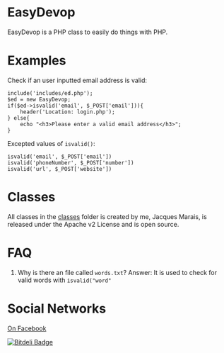 EasyDevop
=========

EasyDevop is a PHP class to easily do things with PHP.


Examples
========

Check if an user inputted email address is valid:

    include('includes/ed.php');
    $ed = new EasyDevop;
    if($ed->isvalid('email', $_POST['email'])){
        header('Location: login.php');
    } else{
        echo "<h3>Please enter a valid email address</h3>";
    }

Excepted values of `isvalid()`:

    isvalid('email', $_POST['email'])
    isvalid('phoneNumber', $_POST['number'])
    isvalid('url', $_POST['website'])

Classes
=======

All classes in the [classes](https://github.com/JacquesMarais/ED/tree/master/classes) folder is created by me, Jacques Marais, is released under the Apache v2 License and is open source.

FAQ
===

1. Why is there an file called `words.txt`?  Answer: It is used to check for valid words with `isvalid("word"`

Social Networks
===============

[On Facebook](https://www.facebook.com/EasyDevop)


[![Bitdeli Badge](https://d2weczhvl823v0.cloudfront.net/JacquesMarais/ed/trend.png)](https://bitdeli.com/free "Bitdeli Badge")

